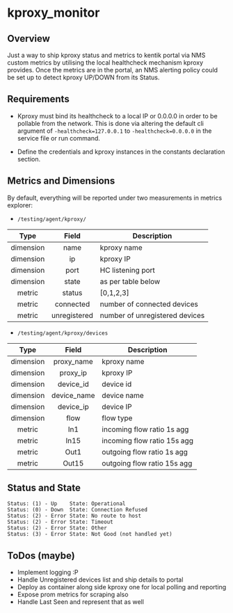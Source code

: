# kproxy_monitor

## Overview

Just a way to ship kproxy status and metrics to kentik portal via NMS custom metrics by utilising the local healthcheck mechanism kproxy provides.
Once the metrics are in the portal, an NMS alerting policy could be set up to detect kproxy UP/DOWN from its Status.

## Requirements
- Kproxy must bind its healthcheck to a local IP or 0.0.0.0 in order to be pollable from the network. This is done via altering the default cli argument of `-healthcheck=127.0.0.1` to  `-healthcheck=0.0.0.0` in the service file or run command.

- Define the credentials and kproxy instances in the constants declaration section.

## Metrics and Dimensions

By default, everything will be reported under two measurements in metrics explorer:

- `/testing/agent/kproxy/`


| Type | Field | Description |
|:---: | :---: | --- |
| dimension | name  | kproxy name |
| dimension | ip    | kproxy IP |
| dimension | port  | HC listening port |
| dimension | state | as per table below |
| metric | status | [0,1,2,3] |
| metric | connected | number of connected devices
| metric | unregistered | number of unregistered devices |

- `/testing/agent/kproxy/devices`


| Type | Field | Description |
|:---: | :---: | --- |
| dimension | proxy_name    | kproxy name |
| dimension | proxy_ip      | kproxy IP |
| dimension | device_id     | device id |
| dimension | device_name   | device name |
| dimension | device_ip     | device IP |
| dimension | flow          | flow type |
| metric | In1 | incoming flow ratio 1s agg |
| metric | In15 | incoming flow ratio 15s agg  |
| metric | Out1 | outgoing flow ratio 1s agg |
| metric | Out15 | outgoing flow ratio 15s agg |


## Status and State

```
Status: (1) - Up    State: Operational
Status: (0) - Down  State: Connection Refused 
Status: (2) - Error State: No route to host 
Status: (2) - Error State: Timeout
Status: (2) - Error State: Other
Status: (3) - Error State: Not Good (not handled yet)
```

## ToDos (maybe)

- Implement logging :P
- Handle Unregistered devices list and ship details to portal
- Deploy as container along side kproxy one for local polling and reporting
- Expose prom metrics for scraping also
- Handle Last Seen and represent that as well